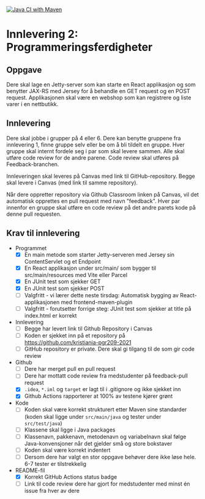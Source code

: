 [![Java CI with Maven](https://github.com/kristiania-pgr209-2022/pgr209-2-freebattie/actions/workflows/maven.yml/badge.svg)](https://github.com/kristiania-pgr209-2022/pgr209-2-freebattie/actions/workflows/maven.yml)
# Innlevering 2: Programmeringsferdigheter

## Oppgave

Dere skal lage en Jetty-server som kan starte en React applikasjon og som benytter JAX-RS med Jersey for å behandle en GET request og en POST request. Applikasjonen skal være en webshop som kan registrere og liste varer i en nettbutikk.

## Innlevering

Dere skal jobbe i grupper på 4 eller 6. Dere kan benytte gruppene fra innlevering 1, finne gruppe selv eller be om å bli tildelt en gruppe. Hver gruppe skal internt fordele seg i par som skal levere sammen. Alle skal utføre code review for de andre parene. Code review skal utføres på Feedback-branchen.

Innleveringen skal leveres på Canvas med link til GitHub-repository. Begge skal levere i Canvas (med link til samme repository).

Når dere oppretter repository via Github Classroom linken på Canvas, vil det automatisk opprettes en pull request med navn "feedback". Hver par innenfor en gruppe skal utføre en code review på det andre parets kode på denne pull requesten.

## Krav til innlevering

* Programmet
  * [x] En main metode som starter Jetty-serveren med Jersey sin ContentServlet og et Endpoint
  * [x] En React applikasjon under src/main/<something> som bygger til src/main/resources med Vite eller Parcel
  * [x] En JUnit test som sjekker GET
  * [x] En JUnit test som sjekker POST
  * [ ] Valgfritt - vi lærer dette neste tirsdag: Automatisk bygging av React-applikasjonen med frontend-maven-plugin
  * [ ] Valgfritt - forutsetter forrige steg: JUnit test som sjekker at title på index.html er korrekt
* Innlevering
  * [ ] Begge har levert link til Github Repository i Canvas
  * [ ] Koden er sjekket inn på et repository på https://github.com/kristiania-pgr209-2021
  * [ ] GitHub repository er private. Dere skal gi tilgang til de som gir code review
* Github
  * [ ] Dere har merget pull en pull request
  * [ ] Dere har mottatt code review fra medstudenter på feedback-pull request
  * [x] `.idea`, `*.iml` og `target` er lagt til i .gitignore og ikke sjekket inn
  * [x] Github Actions rapporterer at 100% av testene kjører grønt
* Kode
  * [ ] Koden skal være korrekt strukturert etter Maven sine standarder (koden skal ligge under `src/main/java` og tester under `src/test/java`)
  * [ ] Klassene skal ligge i Java packages
  * [ ] Klassenavn, pakkenavn, metodenavn og variabelnavn skal følge Java-konvensjoner når det gjelder små og store bokstaver
  * [ ] Koden skal være korrekt indentert
  * [ ] Dersom dere har valgt en stor oppgave behøver dere ikke løse hele. 6-7 tester er tilstrekkelig
* README-fil
  * [x] Korrekt GitHub Actions status badge
  * [ ] Link til code review dere har gjort for medstudenter med minst én issue fra hver av dere
